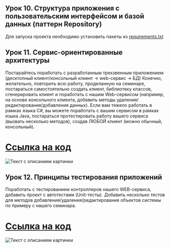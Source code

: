 ## Урок 10. Структура приложения с пользовательским интерфейсом и базой данных (паттерн Repository)

Для запуска проекта необходимо установить пакеты из [requirements.txt](requirements.txt)

## Урок 11. Сервис-ориентированные архитектуры

Постарайтесь поработать с разработанным трехзвенным приложением (десктопный клиент/консольный клиент -> web-сервис ->
БД)
Конечно, желательно, повторить всю работу, проделанную на семинаре, постараться самостоятельно создать клиент,
библиотеку классов, сгенерировать клиент и поработать с нашим Web-сервисом (например, на основе консольного клиента,
добавить методы удаления/редактирования/добавления данных).
Если вам тяжело работать в рамках языка C#, вы можете поработать с вашим сервисом в рамках языка Java, постараться
протестировать работу вашего сервиса (вызвать несколько методов), создав ЛЮБОЙ клиент (можно обычный, консольный).

# [Ссылка на код](https://github.com/LightlanaDr/ArchitecturaSem10/tree/f1e41f174480a5abbf529e4d6b232027b1e9f595/cliet_console)

<image src="img.png" alt="Текст с описанием картинки">


## Урок 12. Принципы тестирования приложений

Поработать с тестированием контроллеров нашего WEB-сервиса, добавить проект с автотестами (Unit-тесты).
Добавить несколько тестов для методов добавления/удаления/редактирования объектов системы по примеру с нашего семинара.

# [Ссылка на код](https://github.com/LightlanaDr/ArchitecturaSem10/tree/00c8eeff36f68825a27b55af2e8fddc6cee2467f/tests)

<image src="img_1.png" alt="Текст с описанием картинки">
